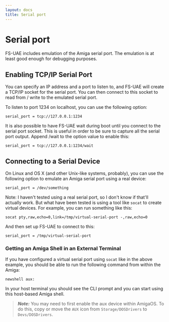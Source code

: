 ```yaml
---
layout: docs
title: Serial port
---
```


# Serial port

FS-UAE includes emulation of the Amiga serial port. The emulation is at least
good enough for debugging purposes.

## Enabling TCP/IP Serial Port

You can specify an IP address and a port to listen to, and FS-UAE will
create a TCP/IP socket for the serial port. You can then connect to this
socket to read from / write to the emulated serial port.

To listen to port 1234 on localhost, you can use the following option:

    serial_port = tcp://127.0.0.1:1234

It is also possible to have FS-UAE wait during boot until you connect to
the serial port socket. This is useful in order to be sure to capture all the
serial port output. Append /wait to the option value to enable this:

    serial_port = tcp://127.0.0.1:1234/wait

## Connecting to a Serial Device

On Linux and OS X (and other Unix-like systems, probably), you can use
the following option to emulate an Amiga serial port using a real device:

    serial_port = /dev/something

Note: I haven't tested using a real serial port, so I don't know if that'll
actually work. But what have been tested is using a tool like `socat` to
create virtual devices. For example, you can run something like this:

    socat pty,raw,echo=0,link=/tmp/virtual-serial-port -,raw,echo=0

And then set up FS-UAE to connect to this:

    serial_port = /tmp/virtual-serial-port

### Getting an Amiga Shell in an External Terminal

If you have configured a virtual serial port using `socat` like in the
above example, you should be able to run the following command from within
the Amiga:

    newshell aux:

In your host terminal you should see the CLI prompt and you can start using
this host-based Amiga shell.

> ***Note:*** You may need to first enable the aux device within AmigaOS.
> To do this, copy or move the `AUX` icon from `Storage/DOSDrivers` to
> `Devs/DOSDrivers`.
